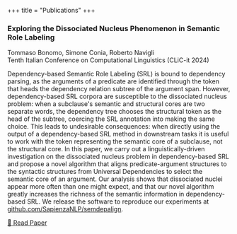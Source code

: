 +++
title = "Publications"
+++

### Exploring the Dissociated Nucleus Phenomenon in Semantic Role Labeling
<div class="paper-authors">Tommaso Bonomo, Simone Conia, Roberto Navigli</div>
<div class="paper-conference">Tenth Italian Conference on Computational Linguistics (CLiC-it 2024)</div>

<div class="paper-abstract">
<p>
Dependency-based Semantic Role Labeling (SRL) is bound to dependency parsing, as the arguments of a predicate are identified through the token that heads the dependency relation subtree of the argument span. However, dependency-based SRL corpora are susceptible to the dissociated nucleus problem: when a subclause's semantic and structural cores are two separate words, the dependency tree chooses the structural token as the head of the subtree, coercing the SRL annotation into making the same choice. This leads to undesirable consequences: when directly using the output of a dependency-based SRL method in downstream tasks it is useful to work with the token representing the semantic core of a subclause, not the structural core. In this paper, we carry out a linguistically-driven investigation on the dissociated nucleus problem in dependency-based SRL and propose a novel algorithm that aligns predicate-argument structures to the syntactic structures from Universal Dependencies to select the semantic core of an argument. Our analysis shows that dissociated nuclei appear more often than one might expect, and that our novel algorithm greatly increases the richness of the semantic information in dependency-based SRL. We release the software to reproduce our experiments at <a href="https://github.com/SapienzaNLP/semdepalign">github.com/SapienzaNLP/semdepalign</a>.
</p>
</div>
<div class="paper-link"><a href="https://ceur-ws.org/Vol-3878/11_main_long.pdf">📄 Read Paper</a></div>


